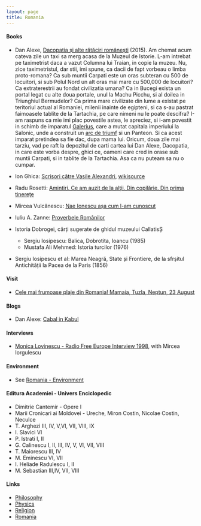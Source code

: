 ```yaml
---
layout: page
title: Romania
---
```

#### Books
* Dan Alexe, [Dacopatia și alte rătăciri românești](https://carturesti.ro/carte/dacopatia-si-alte-rataciri-romanesti-264395?gclid=CjwKCAjwzOqKBhAWEiwArQGwaB8MyViUmh42wUalCM6pC-60G2gGvc3uG9P0-YJ7AoXh-ptda6_cSRoC3UIQAvD_BwE) (2015). Am chemat acum cateva zile un taxi sa merg acasa de la Muzeul de Istorie. L-am intrebat pe taximetrist daca a vazut Columna lui Traian, in copie la muzeu. Nu, zice taximetristul, dar stii, imi spune, ca dacii de fapt vorbeau o limba proto-romana? Ca sub muntii Carpati este un oras subteran cu 500 de locuitori, si sub Polul Nord un alt oras mai mare cu 500,000 de locuitori? Ca extraterestrii au fondat civilizatia umana? Ca in Bucegi exista un portal legat cu alte doua portale, unul la Machu Picchu, si al doilea in Triunghiul Bermudelor? Ca prima mare civilizate din lume a existat pe teritoriul actual al Romaniei, milenii inainte de egipteni, si ca s-au pastrat faimoasele tablite de la Tartachia, pe care nimeni nu le poate descifra? I-am raspuns ca mie imi plac povestile astea, le apreciez, si i-am povestit in schimb de imparatul [Galerius](https://en.wikipedia.org/wiki/Galerius), care a mutat capitala imperiului la Salonic, unde a construit un [arc de triumf](https://en.wikipedia.org/wiki/Arch_of_Galerius_and_Rotunda) si un Panteon. Si ca acest imparat pretindea sa fie dac, dupa mama lui. Oricum, doua zile mai tarziu, vad pe raft la depozitul de carti cartea lui Dan Alexe, Dacopatia, in care este vorba despre, ghici ce, oameni care cred in orase sub muntii Carpati, si in tablite de la Tartachia. Asa ca nu puteam sa nu o cumpar.
* Ion Ghica: [Scrisori către Vasile Alexandri](https://humanitas.ro/assets/pdf/Ion-Ghica_Scrisori-catre-V-Alecsandri.pdf), [wikisource](https://ro.wikisource.org/wiki/Scrisori_c%C4%83tre_Vasile_Alecsandri)
* Radu Rosetti: [Amintiri. Ce am auzit de la alţii. Din copilărie. Din prima tinereţe](https://humanitas.ro/assets/pdf/Radu-Rosetti_Amintiri.pdf)
* Mircea Vulcănescu: [Nae Ionescu așa cum l-am cunoscut](https://www.amazon.com/Nae-Ionescu-l-am-cunoscut-Romanian/dp/9737571843)
* Iuliu A. Zanne: [Proverbele Românilor](https://upload.wikimedia.org/wikipedia/commons/0/0d/Iuliu_A._Zanne_-_Proverbele_rom%C3%A2nilor_din_Rom%C3%A2nia%2C_Basarabia%2C_Bucovina%2C_Ungaria%2C_Istria_%C8%99i_Macedonia_-_Proverbe%2C_dicetori%2C_pov%C4%83%C8%9Buiri%2C_cuvinte_ade.pdf)
* Istoria Dobrogei, cărți sugerate de ghidul muzeului CallatisȘ
  * Sergiu Iosipescu: Balica, Dobrotita, Ioancu (1985)
  * Mustafa Ali Mehmed: Istoria turcilor (1976)

* Sergiu Iosipescu et al: Marea Neagră, State și Frontiere, de la sfrșitul Antichității la Pacea de la Paris (1856)

#### Visit
* [Cele mai frumoase plaje din Romania! Mamaia, Tuzla, Neptun, 23 August](https://www.youtube.com/watch?v=dgLrZg7WkRg&list=RDCMUCnrd-SxTvYUc8jVfmaS8rVg&index=5)

#### Blogs
* Dan Alexe: [Cabal in Kabul](https://cabalinkabul.com/)

#### Interviews
* [Monica Lovinescu - Radio Free Europe Interview 1998](https://www.youtube.com/watch?v=ZO3PBsROZjY&t=2083s), with Mircea Iorgulescu

#### Environment
* See [Romania - Environment](/romania/environment)

#### Editura Academiei - Univers Enciclopedic
* Dimitrie Cantemir - Opere I
* Marii Cronicari ai Moldovei - Ureche, Miron Costin, Nicolae Costin, Neculce
* T. Arghezi III, IV, V,VI, VII, VIII, IX
* I. Slavici VI
* P. Istrati I, II
* G. Calinescu I, II, III, IV, V, VI, VII, VIII
* T. Maiorescu III, IV
* M. Eminescu VI, VII
* I. Heliade Radulescu I, II
* M. Sebastian III,IV, VII, VIII

#### Links
* [Philosophy](/philosophy)
* [Physics](/physics)
* [Religion](/religion)
* [Romania](/romania)

